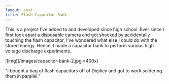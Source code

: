 ```yaml
---
layout: post
title: Flash Capacitor Bank
---
```


This is a project I've added to and developed since high school. Ever since I first took apart a disposable camera and got shocked by accidentally touching the flash capacitor, I've wondered what else I could do with the stored energy. Hence, I made a capacitor bank to perform various high voltage discharge experiments.

![img](/images/capacitor-bank-2.jpg =400x)

"I bought a bag of flash capacitors off of Digikey and got to work soldering them in parallel." 
